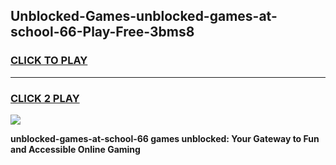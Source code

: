 
## Unblocked-Games-unblocked-games-at-school-66-Play-Free-3bms8
<h3>
<a href="https://premium76.site?title=unblocked-games-at-school-66&ref=15A">CLICK TO PLAY</a></h3>
<hr>

<h3>
<a href="https://premium76.site?title=unblocked-games-at-school-66&ref=15A">CLICK 2 PLAY</a>
  
</h3>

<a href="https://premium76.site?title=unblocked-games-at-school-66&ref=15A"><img src="https://clearcache.store/games.png"></a>


**unblocked-games-at-school-66 games unblocked: Your Gateway to Fun and Accessible Online Gaming**
